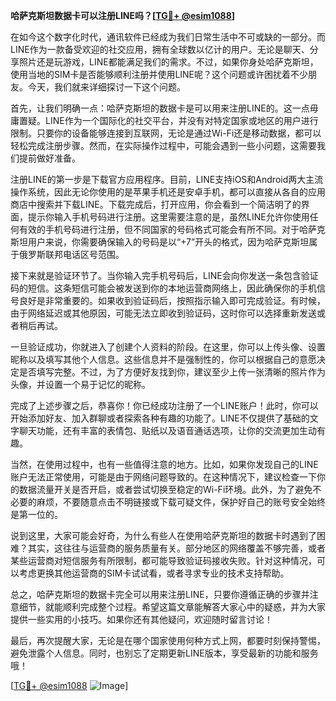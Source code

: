 **哈萨克斯坦数据卡可以注册LINE吗？[[TG💪+ @esim1088](https://t.me/s/esim1088)]**

在如今这个数字化时代，通讯软件已经成为我们日常生活中不可或缺的一部分。而LINE作为一款备受欢迎的社交应用，拥有全球数以亿计的用户。无论是聊天、分享照片还是玩游戏，LINE都能满足我们的需求。不过，如果你身处哈萨克斯坦，使用当地的SIM卡是否能够顺利注册并使用LINE呢？这个问题或许困扰着不少朋友。今天，我们就来详细探讨一下这个问题。

首先，让我们明确一点：哈萨克斯坦的数据卡是可以用来注册LINE的。这一点毋庸置疑。LINE作为一个国际化的社交平台，并没有对特定国家或地区的用户进行限制。只要你的设备能够连接到互联网，无论是通过Wi-Fi还是移动数据，都可以轻松完成注册步骤。然而，在实际操作过程中，可能会遇到一些小问题，这需要我们提前做好准备。

注册LINE的第一步是下载官方应用程序。目前，LINE支持iOS和Android两大主流操作系统，因此无论你使用的是苹果手机还是安卓手机，都可以直接从各自的应用商店中搜索并下载LINE。下载完成后，打开应用，你会看到一个简洁明了的界面，提示你输入手机号码进行注册。这里需要注意的是，虽然LINE允许你使用任何有效的手机号码进行注册，但不同国家的号码格式可能会有所不同。对于哈萨克斯坦用户来说，你需要确保输入的号码是以“+7”开头的格式，因为哈萨克斯坦属于俄罗斯联邦电话区号范围。

接下来就是验证环节了。当你输入完手机号码后，LINE会向你发送一条包含验证码的短信。这条短信可能会被发送到你的本地运营商网络上，因此确保你的手机信号良好是非常重要的。如果收到验证码后，按照指示输入即可完成验证。有时候，由于网络延迟或其他原因，可能无法立即收到验证码，这时你可以选择重新发送或者稍后再试。

一旦验证成功，你就进入了创建个人资料的阶段。在这里，你可以上传头像、设置昵称以及填写其他个人信息。这些信息并不是强制性的，你可以根据自己的意愿决定是否填写完整。不过，为了方便好友找到你，建议至少上传一张清晰的照片作为头像，并设置一个易于记忆的昵称。

完成了上述步骤之后，恭喜你！你已经成功注册了一个LINE账户！此时，你可以开始添加好友、加入群聊或者探索各种有趣的功能了。LINE不仅提供了基础的文字聊天功能，还有丰富的表情包、贴纸以及语音通话选项，让你的交流更加生动有趣。

当然，在使用过程中，也有一些值得注意的地方。比如，如果你发现自己的LINE账户无法正常使用，可能是由于网络问题导致的。在这种情况下，建议检查一下你的数据流量开关是否开启，或者尝试切换至稳定的Wi-Fi环境。此外，为了避免不必要的麻烦，不要随意点击不明链接或下载可疑文件，保护好自己的账号安全始终是第一位的。

说到这里，大家可能会好奇，为什么有些人在使用哈萨克斯坦的数据卡时遇到了困难？其实，这往往与运营商的服务质量有关。部分地区的网络覆盖不够完善，或者某些运营商对短信服务有所限制，都可能导致验证码接收失败。针对这种情况，可以考虑更换其他运营商的SIM卡试试看，或者寻求专业的技术支持帮助。

总之，哈萨克斯坦的数据卡完全可以用来注册LINE，只要你遵循正确的步骤并注意细节，就能顺利完成整个过程。希望这篇文章能解答大家心中的疑惑，并为大家提供一些实用的小技巧。如果你还有其他疑问，欢迎随时留言讨论！

最后，再次提醒大家，无论是在哪个国家使用何种方式上网，都要时刻保持警惕，避免泄露个人信息。同时，也别忘了定期更新LINE版本，享受最新的功能和服务哦！

[[TG💪+ @esim1088](https://t.me/s/esim1088) ![Image](https://i.postimg.cc/4NQfJmqS/Snipaste-2025-05-13-00-14-12.png)]